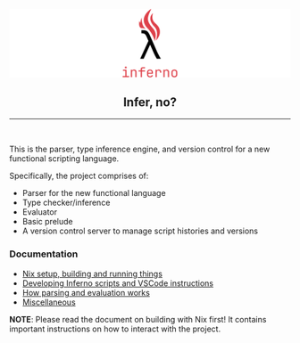 ![](misc/inferno.svg)

<h2 align="center">Infer, no?</h2>

---
<br/>

This is the parser, type inference engine, and version control for a new functional scripting language.

Specifically, the project comprises of:

* Parser for the new functional language
* Type checker/inference
* Evaluator
* Basic prelude
* A version control server to manage script histories and versions

### Documentation
- [Nix setup, building and running things](./docs/nix.md)
- [Developing Inferno scripts and VSCode instructions](./docs/dev.md)
- [How parsing and evaluation works](./docs/parsing-eval.md)
- [Miscellaneous](./docs/misc.md)

**NOTE**: Please read the document on building with Nix first! It contains important instructions on how to interact with the project.
